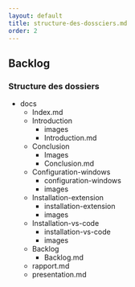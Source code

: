 ```yaml
---
layout: default
title: structure-des-dossciers.md
order: 2
---
```

<!--  -->

## Backlog
### Structure des dossiers

- docs
  - Index.md
  - Introduction
    - images
    - Introduction.md
  - Conclusion
    - Images
    - Conclusion.md
  - Configuration-windows
    - configuration-windows
    - images
  - Installation-extension
    - installation-extension
    - images
  - Installation-vs-code
    - installation-vs-code
    - images
  - Backlog
    - Backlog.md
  -  rapport.md
  -  presentation.md

